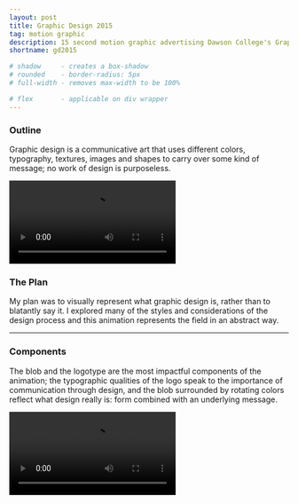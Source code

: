 ```yaml
---
layout: post
title: Graphic Design 2015
tag: motion graphic
description: 15 second motion graphic advertising Dawson College's Graphic Design program.
shortname: gd2015

# shadow 	 - creates a box-shadow
# rounded 	 - border-radius: 5px
# full-width - removes max-width to be 100%

# flex       - applicable on div wrapper
---
```


### Outline
Graphic design is a communicative art that uses different colors, typography, textures, images and shapes to carry over some kind of message; no work of design is purposeless.

<video class="shadow" controls preload="metadata">
	<source src="/assets/case-studies/{{ page.shortname }}/{{ page.shortname }}_video.webm" type="video/webm">
	<source src="/assets/case-studies/{{ page.shortname }}/{{ page.shortname }}_video.mp4" type="video/mp4">
	<source src="/assets/case-studies/{{ page.shortname }}/{{ page.shortname }}_video.ogv" type="video/ogg">
	<p>Your browser does not support the video tag.</p>
</video>

### The Plan
My plan was to visually represent what graphic design is, rather than to blatantly say it. I explored many of the styles and considerations of the design process and this animation represents the field in an abstract way.

---

### Components
The blob and the logotype are the most impactful components of the animation; the typographic qualities of the logo speak to the importance of communication through design, and the blob surrounded by rotating colors reflect what design really is: form combined with an underlying message.

<video preload="metadata" loop autoplay tabindex="0" style="margin: 0 auto;">
	<source src="/assets/case-studies/{{ page.shortname }}/{{ page.shortname }}_components.webm" type="video/webm">
	<source src="/assets/case-studies/{{ page.shortname }}/{{ page.shortname }}_components.mp4" type="video/mp4">
	<p>Your browser does not support the video tag.</p>
</video>